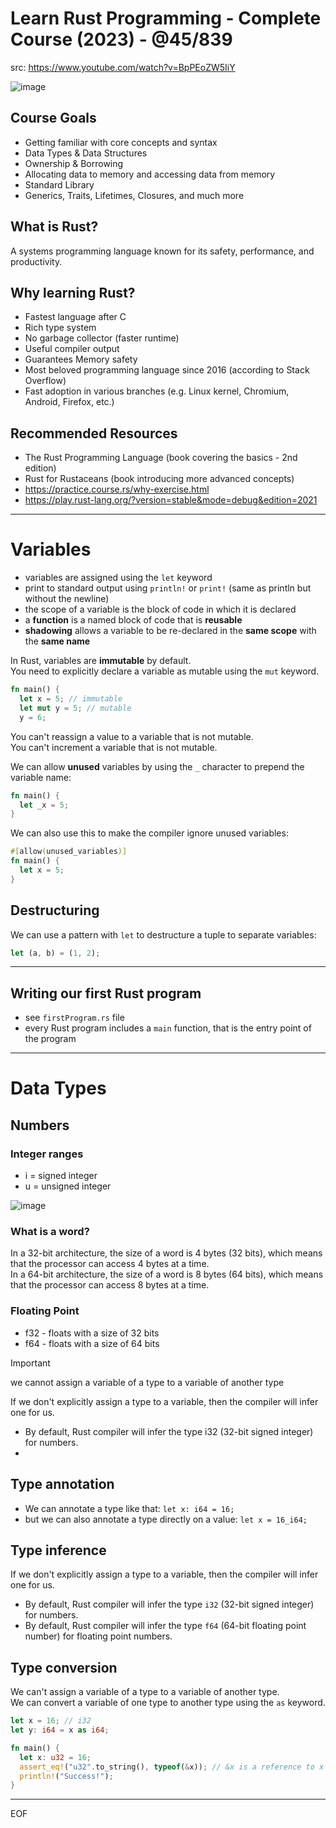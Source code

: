 # Learn Rust Programming - Complete Course (2023) - @45/839

src: https://www.youtube.com/watch?v=BpPEoZW5IiY  

![image](https://github.com/user-attachments/assets/2e7719e0-8a73-4f9a-be35-7996b520fe48)

## Course Goals

- Getting familiar with core concepts and syntax
- Data Types & Data Structures
- Ownership & Borrowing
- Allocating data to memory and accessing data from memory
- Standard Library
- Generics, Traits, Lifetimes, Closures, and much more

## What is Rust?

A systems programming language known for its safety, performance, and productivity.  


## Why learning Rust?

- Fastest language after C
- Rich type system
- No garbage collector (faster runtime)
- Useful compiler output
- Guarantees Memory safety
- Most beloved programming language since 2016 (according to Stack Overflow)
- Fast adoption in various branches (e.g. Linux kernel, Chromium, Android, Firefox, etc.)

## Recommended Resources

- The Rust Programming Language (book covering the basics - 2nd edition)
- Rust for Rustaceans (book introducing more advanced concepts)
- https://practice.course.rs/why-exercise.html
- https://play.rust-lang.org/?version=stable&mode=debug&edition=2021

---

# Variables

- variables are assigned using the `let` keyword	
- print to standard output using `println!` or `print!` (same as println but without the newline)
- the scope of a variable is the block of code in which it is declared
- a **function** is a named block of code that is **reusable**
- **shadowing** allows a variable to be re-declared in the **same scope** with the **same name**

In Rust, variables are **immutable** by default.  
You need to explicitly declare a variable as mutable using the `mut` keyword.  
```rust
fn main() {
  let x = 5; // immutable
  let mut y = 5; // mutable
  y = 6;
```

You can't reassign a value to a variable that is not mutable.  
You can't increment a variable that is not mutable.  

We can allow **unused** variables by using the `_` character to prepend the variable name:
```rust
fn main() {
  let _x = 5;
}
```

We can also use this to make the compiler ignore unused variables:
```rust
#[allow(unused_variables)]
fn main() {
  let x = 5;
}
```

## Destructuring

We can use a pattern with `let` to destructure a tuple to separate variables:
```rust
let (a, b) = (1, 2);
```

---

## Writing our first Rust program

- see `firstProgram.rs` file
- every Rust program includes a `main` function, that is the entry point of the program

---

# Data Types

## Numbers

### Integer ranges

- i = signed integer
- u = unsigned integer

![image](https://github.com/user-attachments/assets/a399e426-95da-4d7a-ae0a-3ab5a85de8ab)

### What is a word?

In a 32-bit architecture, the size of a word is 4 bytes (32 bits), which means that the processor can access 4 bytes at a time.  
In a 64-bit architecture, the size of a word is 8 bytes (64 bits), which means that the processor can access 8 bytes at a time.  

### Floating Point

- f32 - floats with a size of 32 bits
- f64 - floats with a size of 64 bits

>[!important]
>we cannot assign a variable of a type to a variable of another type

If we don't explicitly assign a type to a variable, then the compiler will infer one for us.  
- By default, Rust compiler will infer the type i32 (32-bit signed integer) for numbers.
- 

## Type annotation

- We can annotate a type like that: `let x: i64 = 16;`
- but we can also annotate a type directly on a value: `let x = 16_i64;`

## Type inference

If we don't explicitly assign a type to a variable, then the compiler will infer one for us.  
- By default, Rust compiler will infer the type `i32` (32-bit signed integer) for numbers.
- By default, Rust compiler will infer the type `f64` (64-bit floating point number) for floating point numbers.

## Type conversion

We can't assign a variable of a type to a variable of another type.  
We can convert a variable of one type to another type using the `as` keyword.
```rust
let x = 16; // i32
let y: i64 = x as i64;
```

```rust
fn main() {
  let x: u32 = 16; 
  assert_eq!("u32".to_string(), typeof(&x)); // &x is a reference to x
  println!("Success!");
}
```




---
EOF
